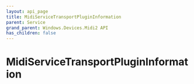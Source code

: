 ```yaml
---
layout: api_page
title: MidiServiceTransportPluginInformation
parent: Service
grand_parent: Windows.Devices.Midi2 API
has_children: false
---
```



# MidiServiceTransportPluginInformation